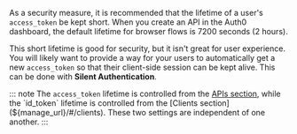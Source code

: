 As a security measure, it is recommended that the lifetime of a user's `access_token` be kept short. When you create an API in the Auth0 dashboard, the default lifetime for browser flows is 7200 seconds (2 hours).

This short lifetime is good for security, but it isn't great for user experience. You will likely want to provide a way for your users to automatically get a new `access_token` so that their client-side session can be kept alive. This can be done with **Silent Authentication**.

::: note
The `access_token` lifetime is controlled from the [APIs section](${manage_url}/#/apis), while the `id_token` lifetime is controlled from the [Clients section](${manage_url}/#/clients). These two settings are independent of one another.
:::